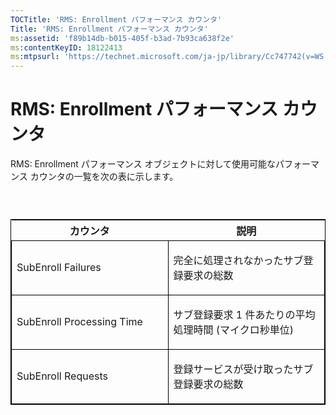 ```yaml
---
TOCTitle: 'RMS: Enrollment パフォーマンス カウンタ'
Title: 'RMS: Enrollment パフォーマンス カウンタ'
ms:assetid: 'f89b14db-b015-405f-b3ad-7b93ca638f2e'
ms:contentKeyID: 18122413
ms:mtpsurl: 'https://technet.microsoft.com/ja-jp/library/Cc747742(v=WS.10)'
---
```


RMS: Enrollment パフォーマンス カウンタ
=======================================

RMS: Enrollment パフォーマンス オブジェクトに対して使用可能なパフォーマンス カウンタの一覧を次の表に示します。

###  

<p> </p>
<table style="border:1px solid black;">
<colgroup>
<col width="50%" />
<col width="50%" />
</colgroup>
<thead>
<tr class="header">
<th>カウンタ</th>
<th>説明</th>
</tr>
</thead>
<tbody>
<tr class="odd">
<td style="border:1px solid black;"><p>SubEnroll Failures</p></td>
<td style="border:1px solid black;"><p>完全に処理されなかったサブ登録要求の総数</p></td>
</tr>
<tr class="even">
<td style="border:1px solid black;"><p>SubEnroll Processing Time</p></td>
<td style="border:1px solid black;"><p>サブ登録要求 1 件あたりの平均処理時間 (マイクロ秒単位)</p></td>
</tr>
<tr class="odd">
<td style="border:1px solid black;"><p>SubEnroll Requests</p></td>
<td style="border:1px solid black;"><p>登録サービスが受け取ったサブ登録要求の総数</p></td>
</tr>
</tbody>
</table>
